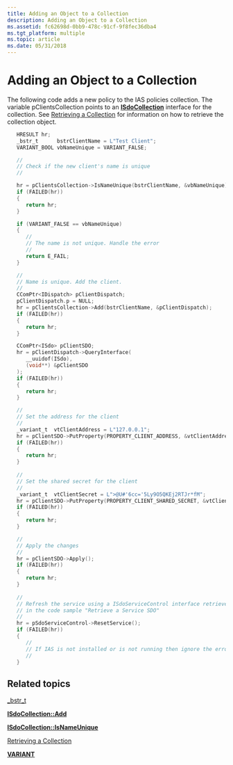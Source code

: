 ```yaml
---
title: Adding an Object to a Collection
description: Adding an Object to a Collection
ms.assetid: fc62698d-0bb9-478c-91cf-9f8fec36dba4
ms.tgt_platform: multiple
ms.topic: article
ms.date: 05/31/2018
---
```


# Adding an Object to a Collection

The following code adds a new policy to the IAS policies collection. The variable pClientsCollection points to an [**ISdoCollection**](https://docs.microsoft.com/windows/desktop/api/sdoias/nn-sdoias-isdocollection) interface for the collection. See [Retrieving a Collection](https://docs.microsoft.com/windows/desktop/Nps/sdo-retrieving-a-collection) for information on how to retrieve the collection object.


```C++
   HRESULT hr;
   _bstr_t      bstrClientName = L"Test Client";
   VARIANT_BOOL vbNameUnique = VARIANT_FALSE;

   //
   // Check if the new client's name is unique
   //

   hr = pClientsCollection->IsNameUnique(bstrClientName, &vbNameUnique);
   if (FAILED(hr))
   {
      return hr;
   }

   if (VARIANT_FALSE == vbNameUnique)
   {
      //
      // The name is not unique. Handle the error
      //
      return E_FAIL;
   }

   //
   // Name is unique. Add the client.
   //
   CComPtr<IDispatch> pClientDispatch;
   pClientDispatch.p = NULL;
   hr = pClientsCollection->Add(bstrClientName, &pClientDispatch);
   if (FAILED(hr))
   {
      return hr;
   }

   CComPtr<ISdo> pClientSDO;
   hr = pClientDispatch->QueryInterface(
      __uuidof(ISdo),
      (void**) &pClientSDO
   );
   if (FAILED(hr))
   {
      return hr;
   }

   //
   // Set the address for the client
   //
   _variant_t  vtClientAddress = L"127.0.0.1";
   hr = pClientSDO->PutProperty(PROPERTY_CLIENT_ADDRESS, &vtClientAddress);
   if (FAILED(hr))
   {
      return hr;
   }
       
   //
   // Set the shared secret for the client
   //
   _variant_t  vtClientSecret = L">@U#'6cc='5Ly9O5QKEj2RTJr*fM";
   hr = pClientSDO->PutProperty(PROPERTY_CLIENT_SHARED_SECRET, &vtClientSecret);
   if (FAILED(hr))
   {
      return hr;
   }

   //
   // Apply the changes
   //
   hr = pClientSDO->Apply();
   if (FAILED(hr))
   {
      return hr;
   }   
    
   //
   // Refresh the service using a ISdoServiceControl interface retrieved
   // in the code sample "Retrieve a Service SDO"
   //
   hr = pSdoServiceControl->ResetService();
   if (FAILED(hr))
   {
      //
      // If IAS is not installed or is not running then ignore the error
      //  
   }


```



## Related topics

<dl> <dt>

[\_bstr\_t](https://go.microsoft.com/fwlink/p/?linkid=83856)
</dt> <dt>

[**ISdoCollection::Add**](https://docs.microsoft.com/windows/desktop/api/sdoias/nf-sdoias-isdocollection-add)
</dt> <dt>

[**ISdoCollection::IsNameUnique**](https://docs.microsoft.com/windows/desktop/api/sdoias/nf-sdoias-isdocollection-isnameunique)
</dt> <dt>

[Retrieving a Collection](https://docs.microsoft.com/windows/desktop/Nps/sdo-retrieving-a-collection)
</dt> <dt>

[**VARIANT**](https://msdn.microsoft.com/library/ms221627(v=VS.71).aspx)
</dt> </dl>

 

 




